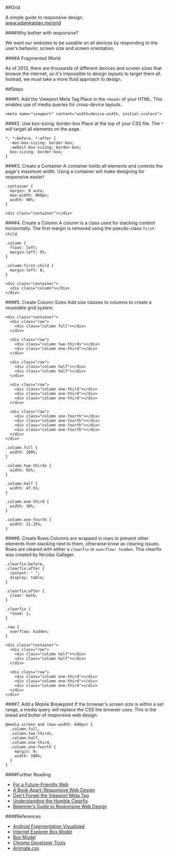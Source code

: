 ##Grid

A simple guide to responsive design.<br>
www.adamkaplan.me/grid


####Why bother with responsive?

We want our websites to be useable on all devices by responding to the user’s behavior, screen size and screen orientation.

####A Fragmented World

As of 2013, there are thousands of different devices and screen sizes that browse the internet, so it's impossible to design layouts to target them all. Instead, we must take a more fluid approach to design.

##Steps

####1. Add the Viewport Meta Tag
Place in the `<head>` of your HTML. This enables use of media queries for cross-device layouts.
```
<meta name="viewport" content="width=device-width, initial-scale=1">
```

####2. Use box-sizing: border-box
Place at the top of your CSS file. The `*` will target all elements on the page.
```
*, *:before, *:after {
  -moz-box-sizing: border-box;
  -webkit-box-sizing: border-box;
  box-sizing: border-box;
}
```

####3. Create a Container
A container holds all elements and controls the page's maximum width. Using a container will make designing for responsive easier!
```
.container {
  margin: 0 auto;
  max-width: 960px;
  width: 90%;
}
```

```
<div class="container"></div>
```

####4. Create a Column
A column is a class used for stacking content horizontally. The first margin is removed using the pseudo-class `first-child`.

```
.column {
  float: left;
  margin-left: 5%;
}
 
.column:first-child {
  margin-left: 0;
}
```

```
<div class="container">
  <div class="column"></div>
</div>
```

####5. Create Column Sizes
Add size classes to columns to create a reuseable grid system.

```
<div class="container">
  <div class="row">
    <div class="column full"></div>
  </div>
  
  <div class="row">
    <div class="column two-thirds"></div>
    <div class="column one-third"></div>
  </div>
  
  <div class="row">
    <div class="column half"></div>
    <div class="column half"></div>
  </div>
  
  <div class="row">
    <div class="column one-third"></div>
    <div class="column one-third"></div>
    <div class="column one-third"></div>
  </div>
  
  <div class="row">
    <div class="column one-fourth"></div>
    <div class="column one-fourth"></div>
    <div class="column one-fourth"></div>
    <div class="column one-fourth"></div>
  </div>
</div>
```

```
.column.full {
  width: 100%;
}
  
.column.two-thirds {
  width: 65%;
}
  
.column.half {
  width: 47.5%;
}
 
.column.one-third {
  width: 30%;
}
 
.column.one-fourth {
  width: 21.25%;
}
```
####6. Create Rows
Columns are wrapped in rows to prevent other elements from stacking next to them, otherwise know as clearing issues. Rows are cleared with either a `clearfix` or `overflow: hidden`. This clearfix was created by Nicolas Gallager.

```
.clearfix:before,
.clearfix:after {
  content: " ";
  display: table;
}
 
.clearfix:after {
  clear: both;
}
 
.clearfix {
  *zoom: 1;
}
```

```
.row {
  overflow: hidden;
}
```

```
<div class="container">
  <div class="row">
    <div class="column half"></div>
    <div class="column half"></div>
  </div>
  
  <div class="row">
    <div class="column one-third"></div>
    <div class="column one-third"></div>
    <div class="column one-third"></div>
  </div>
</div>
```
####7. Add a Mobile Breakpoint
If the browser's screen size is within a set range, a media query will replace the CSS the browser uses. This is the bread and butter of responsive web design.

```
@media screen and (max-width: 640px) {
  .column.full,
  .column.two-thirds,
  .column.half,
  .column.one-third,
  .column.one-fourth {
    margin: 0;
    width: 100%;
  }
}
```

####Further Reading
* [For a Future-Friendly Web](http://alistapart.com/article/for-a-future-friendly-web)
* [A Book Apart: Responsive Web Design](http://www.abookapart.com/products/responsive-web-design)
* [Don't Forget the Viewport Meta Tag](http://dev.tutsplus.com/articles/quick-tip-dont-forget-the-viewport-meta-tag--webdesign-5972)
* [Understanding the Humble Clearfix](http://fuseinteractive.ca/blog/understanding-humble-clearfix)
* [Beginner’s Guide to Responsive Web Design](http://blog.teamtreehouse.com/beginners-guide-to-responsive-web-design)

####References
* [Android Fragmentation Visualized](http://opensignal.com/reports/fragmentation-2013/)
* [Internet Explorer Box Model](http://en.wikipedia.org/wiki/Internet_Explorer_box_model_bug)
* [Box Model](http://developer.mozilla.org/en-US/docs/Web/CSS/box_model)
* [Chrome Developer Tools](http://developers.google.com/chrome-developer-tools/)
* [Animate.css](http://daneden.github.io/animate.css/)
